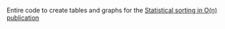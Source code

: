 Entire code to create tables and graphs for the [Statistical sorting in O(n) publication](./Sorting/sorting2.pdf)
